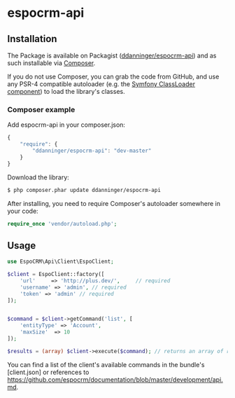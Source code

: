 # espocrm-api

## Installation

The Package is available on Packagist ([ddanninger/espocrm-api](https://packagist.org/packages/ddanninger/espocrm-api))
and as such installable via [Composer](http://getcomposer.org/).

If you do not use Composer, you can grab the code from GitHub, and use any PSR-4 compatible autoloader
(e.g. the [Symfony ClassLoader component](https://github.com/symfony/ClassLoader)) to load the library's classes.

### Composer example

Add espocrm-api in your composer.json:

```js
{
    "require": {
        "ddanninger/espocrm-api": "dev-master"
    }
}
```

Download the library:

``` bash
$ php composer.phar update ddanninger/espocrm-api
```

After installing, you need to require Composer's autoloader somewhere in your code:

```php
require_once 'vendor/autoload.php';
```

## Usage

```php
use EspoCRM\Api\Client\EspoClient;

$client = EspoClient::factory([
    'url'     => 'http://plus.dev/',     // required
    'username' => 'admin', // required
    'token' => 'admin' // required
]);


$command = $client->getCommand('list', [
    'entityType' => 'Account',
    'maxSize'  => 10
]);

$results = (array) $client->execute($command); // returns an array of results
```

You can find a list of the client's available commands in the bundle's
[client.json] or references to https://github.com/espocrm/documentation/blob/master/development/api.md.
